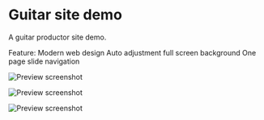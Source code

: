 Guitar site demo
=====

A guitar productor site demo.

Feature:
Modern web design
Auto adjustment full screen background
One page slide navigation


![Preview screenshot](https://raw.github.com/zhangxin840/guitarSiteDemo/master/screenshot1.jpg)

![Preview screenshot](https://raw.github.com/zhangxin840/guitarSiteDemo/master/screenshot2.jpg)

![Preview screenshot](https://raw.github.com/zhangxin840/guitarSiteDemo/master/screenshot3.jpg)





